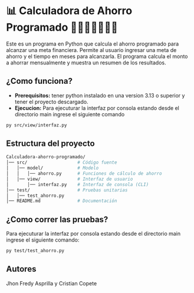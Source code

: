 # 📊 Calculadora de Ahorro Programado 🤑🤑🤑🤑🤑🤑🤑
Este es un programa en Python que calcula el ahorro programado para alcanzar una meta financiera.
Permite al usuario ingresar una meta de ahorro y el tiempo en meses para alcanzarla.
El programa calcula el monto a ahorrar mensualmente y muestra un resumen de los resultados.

## ¿Como funciona?
 * __Prerequisitos:__ tener python instalado en una version 3.13 o superior y tener el proyecto descargado.
 * __Ejecucion:__ 
Para ejecuturar la interfaz por consola estando desde el directorio main ingrese el siguiente comando
````bash
py src/view/interfaz.py
````

## Estructura del proyecto
```bash
Calculadora-ahorro-programado/
│── src/                   # Código fuente
│   │── model/             # Modelo
│   │   │── ahorro.py      # Funciones de cálculo de ahorro
│   │── view/              # Interfaz de usuario
│       │── interfaz.py    # Interfaz de consola (CLI)
│── test/                  # Pruebas unitarias
│   │── test_ahorro.py
│── README.md              # Documentación
````
## ¿Como correr las pruebas?
Para ejecuturar la interfaz por consola estando desde el directorio main ingrese el siguiente comando:
````bash
py test/test_ahorro.py
````


## Autores
Jhon Fredy Asprilla y Cristian Copete

